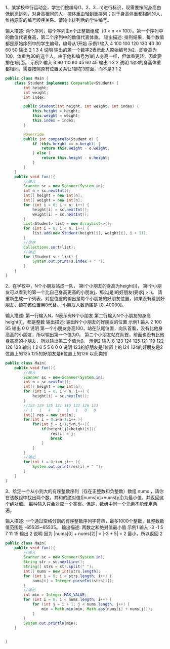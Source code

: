 1、某学校举行运动会，学生们按编号(1、2、3…n)进行标识，现需要按照身高由低到高排列，对身高相同的人，按体重由轻到重排列；对于身高体重都相同的人，维持原有的编号顺序关系。请输出排列后的学生编号。

输入描述:
两个序列，每个序列由n个正整数组成（0 < n <= 100）。第一个序列中的数值代表身高，第二个序列中的数值代表体重。 输出描述:
排列结果，每个数值都是原始序列中的学生编号，编号从1开始 示例1 输入 4 100 100 120 130 40 30 60 50 输出 2 1 3 4 说明
输出的第一个数字2表示此人原始编号为2，即身高为100，体重为30的这个人。由于他和编号为1的人身高一样，但体重更轻，因此要排在1前面。 示例2 输入 3 90 110 90 45 60 45 输出 1 3 2 说明
1和3的身高体重都相同，需要按照原有位置关系让1排在3前面，而不是3 1 2

```java
public class Main {
    class Student implements Comparable<Student> {
        int height;
        int weight;
        int index;

        public Student(int height, int weight, int index) {
            this.height = height;
            this.weight = weight;
            this.index = index;
        }

        @Override
        public int compareTo(Student o) {
            if (this.height == o.height) {
                return this.weight - o.weight;
            } else {
                return this.height - o.height;
            }
        }
    }
    public void fun(){
        //输入
        Scanner sc = new Scanner(System.in);
        int n = sc.nextInt();
        int[] height = new int[n];
        int[] weight = new int[n];
        for (int i = 0; i < n; i++) {
            height[i] = sc.nextInt();
            weight[i] = sc.nextInt();
        }
        List<Student> list = new ArrayList<>();
        for (int i = 0; i < n; i++) {
            list.add(new Student(height[i], weight[i], i + 1));
        }
        //排序
        Collections.sort(list);
        //输出
        for (Student s : list) {
            System.out.print(s.index + " ");
        }
    }
}
```

2、在学校中，N个小朋友站成一队， 第i个小朋友的身高为height[i]， 第i个小朋友可以看到的第一个比自己身高更高的小朋友j，那么j是i的好朋友(要求j > i)。
请重新生成一个列表，对应位置的输出是每个小朋友的好朋友位置，如果没有看到好朋友，请在该位置用0代替。 小朋友人数范围是 [0, 40000]。

输入描述:
第一行输入N，N表示有N个小朋友 第二行输入N个小朋友的身高height[i]，都是整数 输出描述:
输出N个小朋友的好朋友的位置 示例1 输入 2 100 95 输出 0 0 说明 第一个小朋友身高100，站在队尾位置，向队首看，没有比他身高高的小朋友，所以输出第一个值为0。
第二个小朋友站在队首，前面也没有比他身高高的小朋友，所以输出第二个值为0。 示例2 输入 8 123 124 125 121 119 122 126 123 输出 1 2 6 5 5 6 0 0 说明 123的好朋友是1位置上的124
124的好朋友是2位置上的125 125的好朋友是6位置上的126 以此类推

```java
public class Main{
    public void fun(){
        //输入
        Scanner sc = new Scanner(System.in);
        int n = sc.nextInt();
        int[] height = new int[n];
        for (int i = 0; i < n; i++) {
            height[i] = sc.nextInt();
        }
        //123 124 125 121 119 122 126 123
        // 1   1   4   2   1   1   0   0  
        int[] res = new int[n];
        for(int i = 0;i<n-1;i++ ){
            for(int j = i+1;j<n;j++){
                if(height[j]>height[i]){
                    res[i] = j;
                    break;
                }
            }
        }
        //输出
        for(int i = 0;i<n ;i++ ){
            System.out.print(res[i] + " ");
        }
    }
}
```

3、给定一个从小到大的有序整数序列（存在正整数和负整数）数组 nums ，请你在该数组中找出两个数，其和的绝对值(|nums[x]+nums[y]|)为最小值，并返回这个绝对值。
每种输入只会对应一个答案。但是，数组中同一个元素不能使用两遍。

输入描述:
一个通过空格分割的有序整数序列字符串，最多1000个整数，且整数数值范围是 -65535~65535。 输出描述:
两数之和绝对值最小值 示例1 输入 -3 -1 5 7 11 15 输出 2 说明 因为 |nums[0] + nums[2]| = |-3 + 5| = 2 最小，所以返回 2

```java
public class Main{
    public void fun(){
        //输入
        Scanner sc = new Scanner(System.in);
        String str = sc.nextLine();
        String[] strs = str.split(" ");
        int[] nums = new int[strs.length];
        for (int i = 0; i < strs.length; i++) {
            nums[i] = Integer.parseInt(strs[i]);
        }
        //输出
        int min = Integer.MAX_VALUE;
        for (int i = 0; i < nums.length; i++) {
            for (int j = i + 1; j < nums.length; j++) {
                min = Math.min(min, Math.abs(nums[i] + nums[j]));
            }
        }
        System.out.println(min);
    }
    

}
```
